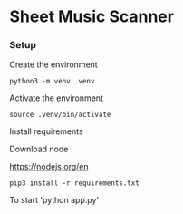 # Sheet Music Scanner

### Setup


Create the environment

`python3 -m venv .venv`

Activate the environment

`source .venv/bin/activate`

Install requirements

Download node

https://nodejs.org/en

`pip3 install -r requirements.txt`


To start
'python app.py'


